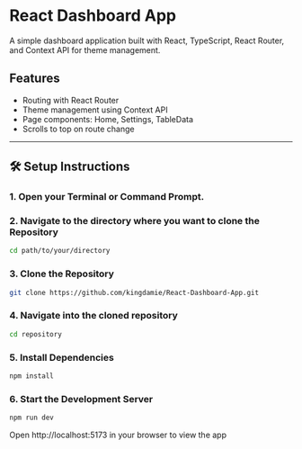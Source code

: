 # React Dashboard App

A simple dashboard application built with React, TypeScript, React Router, and Context API for theme management.

## Features

- Routing with React Router
- Theme management using Context API
- Page components: Home, Settings, TableData
- Scrolls to top on route change

---

## 🛠️ Setup Instructions

### 1. Open your Terminal or Command Prompt.

### 2. Navigate to the directory where you want to clone the Repository

```bash
cd path/to/your/directory
```

### 3. Clone the Repository

```bash
git clone https://github.com/kingdamie/React-Dashboard-App.git
```

### 4. Navigate into the cloned repository 

```bash
cd repository
```

### 5. Install Dependencies

```bash
npm install
```

### 6. Start the Development Server

```bash
npm run dev
```

Open http://localhost:5173 in your browser to view the app
